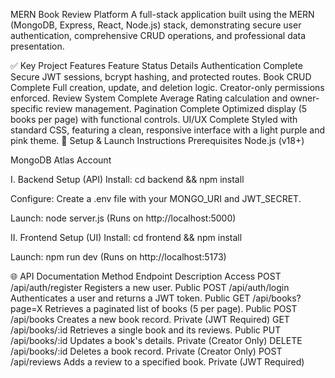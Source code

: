 MERN Book Review Platform
A full-stack application built using the MERN (MongoDB, Express, React, Node.js) stack, demonstrating secure user authentication, comprehensive CRUD operations, and professional data presentation.

✅ Key Project Features
Feature	Status	Details
Authentication	Complete	Secure JWT sessions, bcrypt hashing, and protected routes.
Book CRUD	Complete	Full creation, update, and deletion logic. Creator-only permissions enforced.
Review System	Complete	Average Rating calculation and owner-specific review management.
Pagination	Complete	Optimized display (5 books per page) with functional controls.
UI/UX	Complete	Styled with standard CSS, featuring a clean, responsive interface with a light purple and pink theme.
🚀 Setup & Launch Instructions
Prerequisites
Node.js (v18+)

MongoDB Atlas Account

I. Backend Setup (API)
Install: cd backend && npm install

Configure: Create a .env file with your MONGO_URI and JWT_SECRET.

Launch: node server.js (Runs on http://localhost:5000)

II. Frontend Setup (UI)
Install: cd frontend && npm install

Launch: npm run dev (Runs on http://localhost:5173)

🌐 API Documentation
Method	Endpoint	Description	Access
POST	/api/auth/register	Registers a new user.	Public
POST	/api/auth/login	Authenticates a user and returns a JWT token.	Public
GET	/api/books?page=X	Retrieves a paginated list of books (5 per page).	Public
POST	/api/books	Creates a new book record.	Private (JWT Required)
GET	/api/books/:id	Retrieves a single book and its reviews.	Public
PUT	/api/books/:id	Updates a book's details.	Private (Creator Only)
DELETE	/api/books/:id	Deletes a book record.	Private (Creator Only)
POST	/api/reviews	Adds a review to a specified book.	Private (JWT Required)
